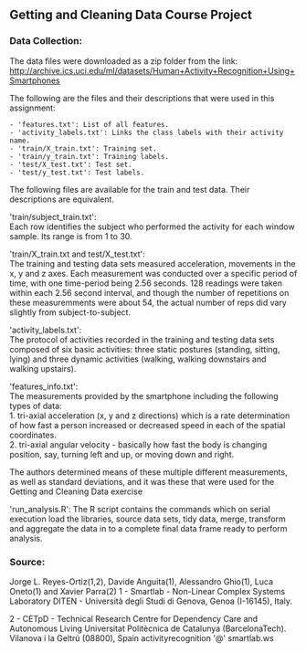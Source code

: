 ##  Getting and Cleaning Data Course Project

### Data Collection:

The data files were downloaded as a zip folder from the link:
http://archive.ics.uci.edu/ml/datasets/Human+Activity+Recognition+Using+Smartphones
    
The following are the files and their descriptions that were used in this assignment:

    - 'features.txt': List of all features.
    - 'activity_labels.txt': Links the class labels with their activity name.
    - 'train/X_train.txt': Training set.
    - 'train/y_train.txt': Training labels.
    - 'test/X_test.txt': Test set.
    - 'test/y_test.txt': Test labels.

The following files are available for the train and test data. Their descriptions are equivalent. 

'train/subject_train.txt':  
Each row identifies the subject who performed the activity for each window sample. Its range is from 1 to 30.

'train/X_train.txt and test/X_test.txt':  
The training and testing data sets measured acceleration, movements in the x, y and z axes.  Each measurement was conducted over a specific period of time, with one time-period being 2.56 seconds.  128 readings were taken within each 2.56 second interval, and though the number of repetitions on these measuremments were about 54, the actual number of reps did vary slightly from subject-to-subject.

'activity_labels.txt':  
The protocol of activities recorded in the training and testing data sets composed of six basic activities: three static postures (standing, sitting, lying) and three dynamic activities (walking, walking downstairs and walking upstairs).

'features_info.txt':  
The measurements provided by the smartphone including the following types of data:  
    1.  tri-axial acceleration (x, y and z directions) which is a rate determination of how fast a person increased or decreased speed in each of the spatial coordinates.  
    2.  tri-axial angular velocity - basically how fast the body is changing position, say, turning left and up, or moving down and right.  

The authors determined means of these multiple different measurements, as well as standard deviations, 
and it was these that were used for the Getting and Cleaning Data exercise

'run_analysis.R':
The R script contains the commands which on serial execution load the libraries, source data sets, tidy data, merge, transform and aggregate the data in to a complete final data frame ready to perform analysis.

### Source:

Jorge L. Reyes-Ortiz(1,2), Davide Anguita(1), Alessandro Ghio(1), Luca Oneto(1) and Xavier Parra(2)
1 - Smartlab - Non-Linear Complex Systems Laboratory
DITEN - Università degli Studi di Genova, Genoa (I-16145), Italy. 

2 - CETpD - Technical Research Centre for Dependency Care and Autonomous Living
Universitat Politècnica de Catalunya (BarcelonaTech). Vilanova i la Geltrú (08800), Spain
activityrecognition '@' smartlab.ws
